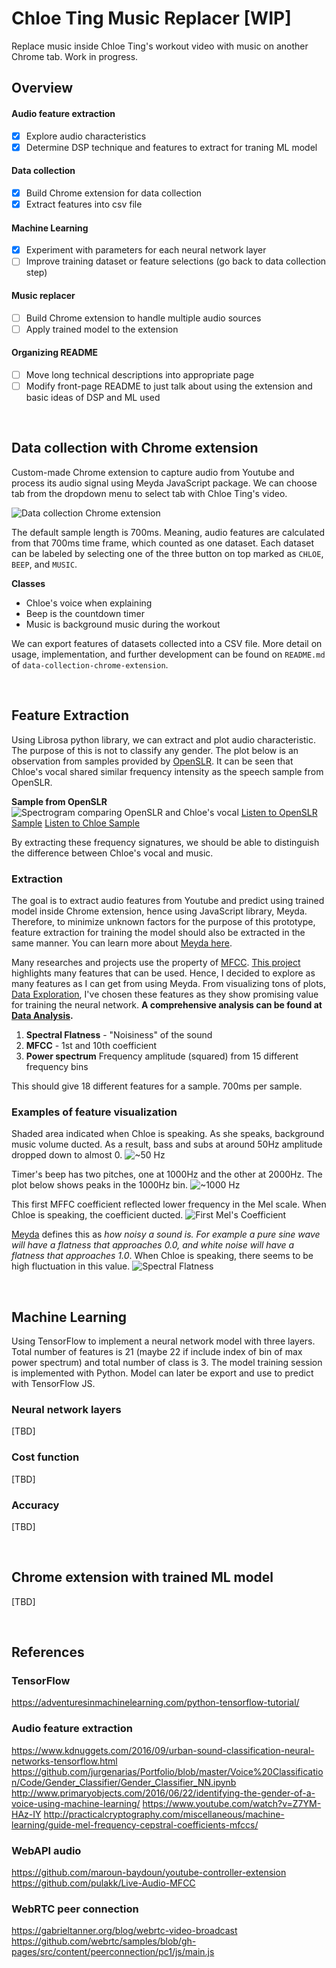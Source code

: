 # Chloe Ting Music Replacer [WIP]

Replace music inside Chloe Ting's workout video with music on another Chrome tab. Work in progress.

## Overview

#### Audio feature extraction

- [x] Explore audio characteristics
- [x] Determine DSP technique and features to extract for traning ML model

#### Data collection

- [x] Build Chrome extension for data collection
- [x] Extract features into csv file

#### Machine Learning

- [x] Experiment with parameters for each neural network layer
- [ ] Improve training dataset or feature selections (go back to data collection step)

#### Music replacer

- [ ] Build Chrome extension to handle multiple audio sources
- [ ] Apply trained model to the extension

#### Organizing README

- [ ] Move long technical descriptions into appropriate page
- [ ] Modify front-page README to just talk about using the extension and basic ideas of DSP and ML used

</br>

## Data collection with Chrome extension

Custom-made Chrome extension to capture audio from Youtube and process its audio signal using Meyda JavaScript package. We can choose tab from the dropdown menu to select tab with Chloe Ting's video.

![Data collection Chrome extension](/assets/readme/images/data_collection_ext.png)

The default sample length is 700ms. Meaning, audio features are calculated from that 700ms time frame, which counted as one dataset. Each dataset can be labeled by selecting one of the three button on top marked as `CHLOE`, `BEEP`, and `MUSIC`.

**Classes**

- Chloe's voice when explaining
- Beep is the countdown timer
- Music is background music during the workout

We can export features of datasets collected into a CSV file. More detail on usage, implementation, and further development can be found on `README.md` of `data-collection-chrome-extension`.

</br>

## Feature Extraction

Using Librosa python library, we can extract and plot audio characteristic. The purpose of this is not to classify any gender. The plot below is an observation from samples provided by [OpenSLR](http://www.openslr.org/12/). It can be seen that Chloe's vocal shared similar frequency intensity as the speech sample from OpenSLR.

**Sample from OpenSLR**
![Spectrogram comparing OpenSLR and Chloe's vocal](/assets/readme/images/spectrogram_compare.png)
[Listen to OpenSLR Sample](https://www.dropbox.com/s/fuzxq7gpnf820cv/84-121123-0001.flac?dl=0)
[Listen to Chloe Sample](https://www.dropbox.com/s/zfekwto0x7o19hv/052020-0-11.wav?dl=0)

By extracting these frequency signatures, we should be able to distinguish the difference between Chloe's vocal and music.

### Extraction

The goal is to extract audio features from Youtube and predict using trained model inside Chrome extension, hence using JavaScript library, Meyda. Therefore, to minimize unknown factors for the purpose of this prototype, feature extraction for training the model should also be extracted in the same manner. You can learn more about [Meyda here](https://meyda.js.org/). <br/>

Many researches and projects use the property of [MFCC](http://practicalcryptography.com/miscellaneous/machine-learning/guide-mel-frequency-cepstral-coefficients-mfccs/). [This project](http://www.primaryobjects.com/2016/06/22/identifying-the-gender-of-a-voice-using-machine-learning/) highlights many features that can be used. Hence, I decided to explore as many features as I can get from using Meyda. From visualizing tons of plots, [Data Exploration](machine-learning/data_exploration.ipynb), I've chosen these features as they show promising value for training the neural network. **A comprehensive analysis can be found at [Data Analysis](machine-learning/data_analysis.ipynb).**

1. **Spectral Flatness** - "Noisiness" of the sound
2. **MFCC** - 1st and 10th coefficient
3. **Power spectrum** Frequency amplitude (squared) from 15 different frequency bins

This should give 18 different features for a sample. 700ms per sample.

### Examples of feature visualization

Shaded area indicated when Chloe is speaking. As she speaks, background music volume ducted. As a result, bass and subs at around 50Hz amplitude dropped down to almost 0.
![~50 Hz](/assets/readme/images/ps1.png)

Timer's beep has two pitches, one at 1000Hz and the other at 2000Hz. The plot below shows peaks in the 1000Hz bin.
![~1000 Hz](/assets/readme/images/ps23.png)

This first MFFC coefficient reflected lower frequency in the Mel scale. When Chloe is speaking, the coefficient ducted.
![First Mel's Coefficient](/assets/readme/images/mfcc1.png)

[Meyda](https://meyda.js.org/audio-features) defines this as _how noisy a sound is. For example a pure sine wave will have a flatness that approaches 0.0, and white noise will have a flatness that approaches 1.0_. When Chloe is speaking, there seems to be high fluctuation in this value.
![Spectral Flatness](/assets/readme/images/spectral_flatness.png)

</br>

## Machine Learning

Using TensorFlow to implement a neural network model with three layers. Total number of features is 21 (maybe 22 if include index of bin of max power spectrum) and total number of class is 3. The model training session is implemented with Python. Model can later be export and use to predict with TensorFlow JS.

### Neural network layers

[TBD]

### Cost function

[TBD]

### Accuracy

[TBD]

</br>

## Chrome extension with trained ML model

[TBD]

</br>

## References

### TensorFlow

https://adventuresinmachinelearning.com/python-tensorflow-tutorial/

### Audio feature extraction

https://www.kdnuggets.com/2016/09/urban-sound-classification-neural-networks-tensorflow.html
https://github.com/jurgenarias/Portfolio/blob/master/Voice%20Classification/Code/Gender_Classifier/Gender_Classifier_NN.ipynb
http://www.primaryobjects.com/2016/06/22/identifying-the-gender-of-a-voice-using-machine-learning/
https://www.youtube.com/watch?v=Z7YM-HAz-IY
http://practicalcryptography.com/miscellaneous/machine-learning/guide-mel-frequency-cepstral-coefficients-mfccs/

### WebAPI audio

https://github.com/maroun-baydoun/youtube-controller-extension
https://github.com/pulakk/Live-Audio-MFCC

### WebRTC peer connection

https://gabrieltanner.org/blog/webrtc-video-broadcast
https://github.com/webrtc/samples/blob/gh-pages/src/content/peerconnection/pc1/js/main.js
